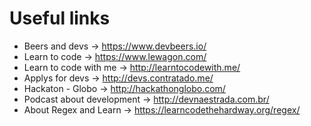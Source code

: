 # Useful links

* Beers and devs -> https://www.devbeers.io/
* Learn to code -> https://www.lewagon.com/
* Learn to code with me -> http://learntocodewith.me/
* Applys for devs -> http://devs.contratado.me/
* Hackaton - Globo -> http://hackathonglobo.com/
* Podcast about development -> http://devnaestrada.com.br/
* About Regex and Learn -> https://learncodethehardway.org/regex/
